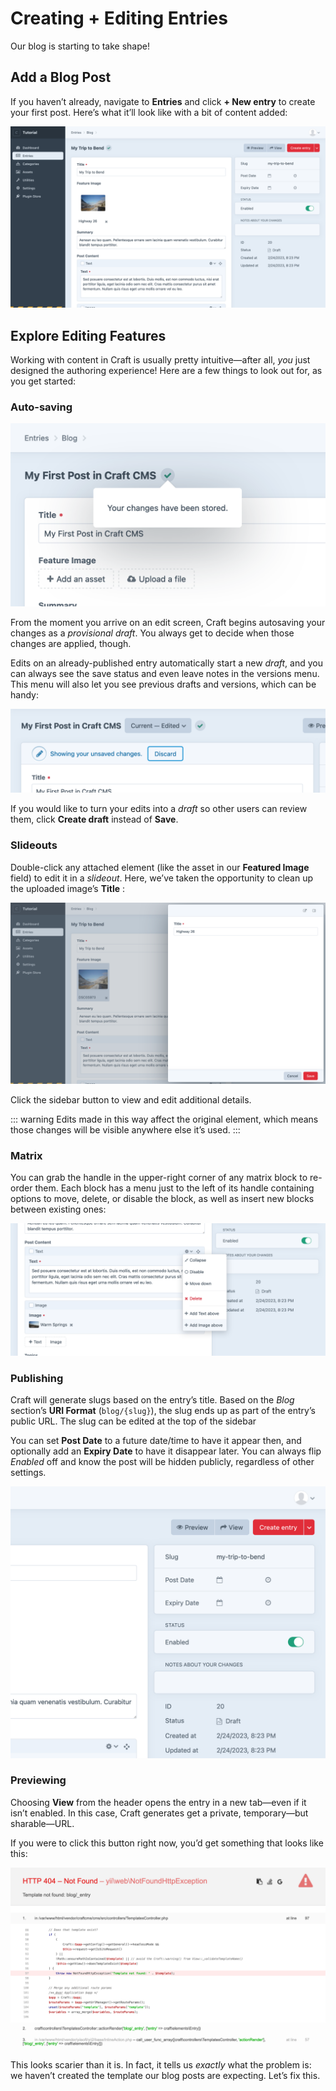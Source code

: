 # Creating + Editing Entries

Our blog is starting to take shape!

## Add a Blog Post

If you haven’t already, navigate to **Entries** and click **+ New entry** to create your first post. Here’s what it’ll look like with a bit of content added:

<BrowserShot url="https://tutorial.ddev.site/admin/entries/blog/2?draftId=1&fresh=1" :link="false" caption="A complete blog post, ready to be saved.">
<img src="../images/new-entry-with-content.png" alt="Screenshot of blog post entry with fields filled in" />
</BrowserShot>

## Explore Editing Features

Working with content in Craft is usually pretty intuitive—after all, _you_ just designed the authoring experience! Here are a few things to look out for, as you get started:

### Auto-saving

![](../images/draft-autosave.png)

From the moment you arrive on an edit screen, Craft begins autosaving your changes as a _provisional draft_. You always get to decide when those changes are applied, though.

Edits on an already-published entry automatically start a new _draft_, and you can always see the save status and even leave notes in the versions menu. This menu will also let you see previous drafts and versions, which can be handy:

![](../images/unsaved-changes.png)

If you would like to turn your edits into a _draft_ so other users can review them, click **Create draft** instead of **Save**.

### Slideouts

Double-click any attached element (like the asset <Poi label="A" target="editAsset" id="source" />  in our **Featured Image** field) to edit it in a _slideout_. Here, we’ve taken the opportunity to clean up the uploaded image’s **Title** <Poi label="B" target="editAsset" id="title" />:

<BrowserShot
    url="https://tutorial.ddev.site/admin/entries/blog/2?draftId=1&fresh=1"
    id="editAsset"
    :poi="{
        source: [31, 42, 'A'],
        title: [65, 14, 'B'],
        sidebar: [96.3, 9, 'C'],
    }"
    :link="false"
    caption="Editing an asset in a slideout.">
<img src="../images/edit-asset-slideout.png" alt="Screenshot of an asset slideout editor" />
</BrowserShot>

Click the sidebar button <Poi label="C" target="editAsset" id="sidebar" /> to view and edit additional details.

::: warning
Edits made in this way affect the original element, which means those changes will be visible anywhere else it’s used.
:::

### Matrix

You can grab the handle <Icon kind="move" /> in the upper-right corner of any matrix block to re-order them. Each block has a <Icon kind="settings" /> menu just to the left of its handle containing options to move, delete, or disable the block, as well as insert new blocks between existing ones:

![](../images/matrix-menu.png)

### Publishing

Craft will generate slugs based on the entry’s title. Based on the _Blog_ section’s **URI Format** (`blog/{slug}`), the slug ends up as part of the entry’s public URL. The slug can be edited at the top of the sidebar

You can set **Post Date** to a future date/time to have it appear then, and optionally add an **Expiry Date** to have it disappear later. You can always flip _Enabled_ off and know the post will be hidden publicly, regardless of other settings.

![](../images/entry-meta.png)

### Previewing

Choosing **View** from the header opens the entry in a new tab—even if it isn’t enabled. In this case, Craft generates get a private, temporary—but sharable—URL.

If you were to click this button right now, you’d get something that looks like this:

<BrowserShot url="https://tutorial.ddev.site/blog/my-trip-to-bend" :link="false">
<img src="../images/error-404.png" alt="HTTP 404 error screen" />
</BrowserShot>

This looks scarier than it is. In fact, it tells us _exactly_ what the problem is: we haven’t created the template our blog posts are expecting. Let’s fix this.
